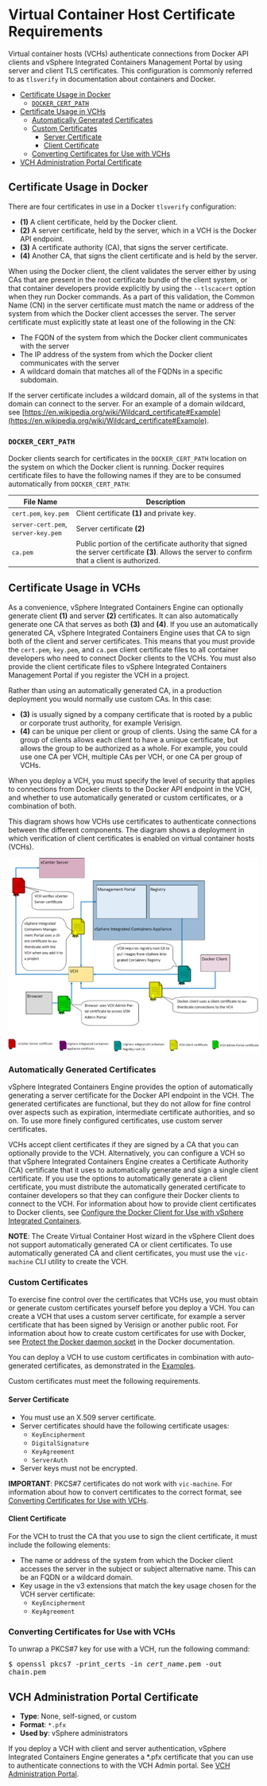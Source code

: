 # Virtual Container Host Certificate Requirements #

Virtual container hosts (VCHs) authenticate connections from Docker API clients and vSphere Integrated Containers Management Portal by using server and client TLS certificates. This configuration is commonly referred to as `tlsverify` in documentation about containers and Docker. 

- [Certificate Usage in Docker](#docker_certs)
  - [`DOCKER_CERT_PATH`](#dockercertpath)
- [Certificate Usage in VCHs](#vch_cert_use)
  - [Automatically Generated Certificates](#auto)
  - [Custom Certificates](#custom)
     - [Server Certificate](#servercert)
     - [Client Certificate](#clientcert) 
  - [Converting Certificates for Use with VCHs](#convertcerts)
- [VCH Administration Portal Certificate](#vch_admin)

## Certificate Usage in Docker <a id="docker_certs"></a>

There are four certificates in use in a Docker `tlsverify` configuration:

- **(1)** A client certificate, held by the Docker client.
- **(2)** A server certificate, held by the server, which in a VCH is the Docker API endpoint.
- **(3)** A certificate authority (CA), that signs the server certificate.
- **(4)** Another CA, that signs the client certificate and is held by the server.

When using the Docker client, the client validates the server either by using CAs that are present in the root certificate bundle of the client system, or that container developers provide explicitly by using the `--tlscacert` option when they run Docker commands. As a part of this validation, the Common Name (CN) in the server certificate must match the name or address of the system from which the Docker client accesses the server. The server certificate must explicitly state at least one of the following in the CN:

- The FQDN of the system from which the Docker client communicates with the server
- The IP address of the system from which the Docker client communicates  with the server
- A wildcard domain that matches all of the FQDNs in a specific subdomain. 

If the server certificate includes a wildcard domain, all of the systems in that domain can connect to the server. For an example of a domain wildcard, see [https://en.wikipedia.org/wiki/Wildcard_certificate#Example](https://en.wikipedia.org/wiki/Wildcard_certificate#Example).


### `DOCKER_CERT_PATH` <a id="dockercertpath"></a>

Docker clients search for certificates in the `DOCKER_CERT_PATH` location on the system on which the Docker client is running. Docker requires certificate files to have the following names if they are to be  consumed automatically from `DOCKER_CERT_PATH`:

|**File Name**|**Description**|
|---|---|
|`cert.pem`, `key.pem`|Client certificate **(1)** and private key.|
|`server-cert.pem`, `server-key.pem`|Server certificate **(2)**|
|`ca.pem`|Public portion of the certificate authority that signed the server certificate **(3)**. Allows the server to confirm that a client is authorized.|

## Certificate Usage in VCHs <a id="vch_cert_use"></a>

As a convenience, vSphere Integrated Containers Engine can optionally generate client **(1)** and server **(2)** certificates. It can also  automatically generate one CA that serves as both **(3)** and **(4)**. If you use an automatically generated CA, vSphere Integrated Containers Engine uses that CA to sign both of the client and server certificates. This means that you must provide the `cert.pem`, `key.pem`, and `ca.pem` client certificate files to all container developers who need to connect Docker clients to the VCHs. You must also provide the client certificate files to vSphere Integrated Containers Management Portal if you register the VCH in a project.

Rather than using an automatically generated CA, in a production deployment you would normally use custom CAs. In this case:

- **(3)** is usually signed by a company certificate that is rooted by a public or corporate trust authority, for example Verisign. 
- **(4)** can be unique per client or group of clients. Using the same CA for a group of clients allows each client to have a unique certificate, but allows the group to be authorized as a whole. For example, you could use one CA per VCH, multiple CAs per VCH, or one CA per group of VCHs.

When you deploy a VCH, you must specify the level of security that applies to connections from Docker clients to the Docker API endpoint in the VCH, and whether to use automatically generated or custom certificates, or a combination of both. 

This diagram shows how VCHs use certificates to authenticate connections between the different components. The diagram shows a deployment in which verification of client certificates is enabled on virtual container hosts (VCHs).

![vSphere Integrated Containers Appliance Certificates](graphics/vch_certs.png)

### Automatically Generated Certificates <a id="auto"></a>

vSphere Integrated Containers Engine provides the option of automatically generating a server certificate for the Docker API endpoint in the VCH. The generated certificates are functional, but they do not allow for fine control over aspects such as expiration, intermediate certificate authorities, and so on. To use more finely configured certificates, use custom server certificates.

VCHs accept client certificates if they are signed by a CA that you  can optionally provide to the VCH. Alternatively, you can configure a VCH so that vSphere Integrated Containers Engine creates a Certificate Authority (CA) certificate that it uses to automatically generate and sign a single client certificate. If you use the options to automatically generate a client certificate, you must distribute the automatically generated certificate to container developers so that they can configure their Docker clients to connect to the VCH. For information about how to provide client certificates to Docker clients, see [Configure the Docker Client for Use with vSphere Integrated Containers](../vic_app_dev/configure_docker_client.md).

**NOTE**: The Create Virtual Container Host wizard in the vSphere Client does not support automatically generated CA or client certificates. To use automatically generated CA and client certificates, you must use the `vic-machine` CLI utility to create the VCH.

### Custom Certificates <a id="custom"></a>

To exercise fine control over the certificates that VCHs use, you must obtain or generate custom certificates yourself before you deploy a VCH. You can create a VCH that uses a custom server certificate, for example  a server certificate that has been signed by Verisign or another public root. For information about how to create custom certificates for use with Docker, see [Protect the Docker daemon socket](https://docs.docker.com/engine/security/https/) in the Docker documentation. 

You can deploy a VCH to use custom certificates in combination with auto-generated certificates, as demonstrated in the [Examples](vch_cert_options.md#examples). 

Custom certificates must meet the following requirements.

#### Server Certificate <a id="servercert"></a>

- You must use an X.509 server certificate.
- Server certificates should have the following certificate usages:
  - `KeyEncipherment`
  - `DigitalSignature`
  - `KeyAgreement`
  - `ServerAuth`
- Server keys must not be encrypted.

**IMPORTANT**: PKCS#7 certificates do not work with `vic-machine`. For information about how to convert certificates to the correct format, see [Converting Certificates for Use with VCHs](vic_cert_reqs.md#convertcerts). 

#### Client Certificate <a id="clientcert"></a>

For the VCH to trust the CA that you use to sign the client certificate, it must include the following elements:

- The name or address of the system from which the Docker client accesses the server in the subject or subject alternative name. This can be an FQDN or a wildcard domain.
- Key usage in the v3 extensions that match the key usage chosen for the VCH server certificate:
  - `KeyEncipherment`
  - `KeyAgreement`

### Converting Certificates for Use with VCHs <a id="convertcerts"></a>

To unwrap a PKCS#7 key for use with a VCH, run the following command: <pre>$ openssl pkcs7 -print_certs -in <i>cert_name</i>.pem -out chain.pem</pre>

## VCH Administration Portal Certificate <a id="vch_admin"></a>

- **Type**: None, self-signed, or custom
- **Format**: `*.pfx`
- **Used by**: vSphere administrators

If you deploy a VCH with client and server authentication, vSphere Integrated Containers Engine generates a *.pfx certificate that you can use to authenticate connections to with the VCH Admin portal. See [VCH Administration Portal](access_vicadmin.md).